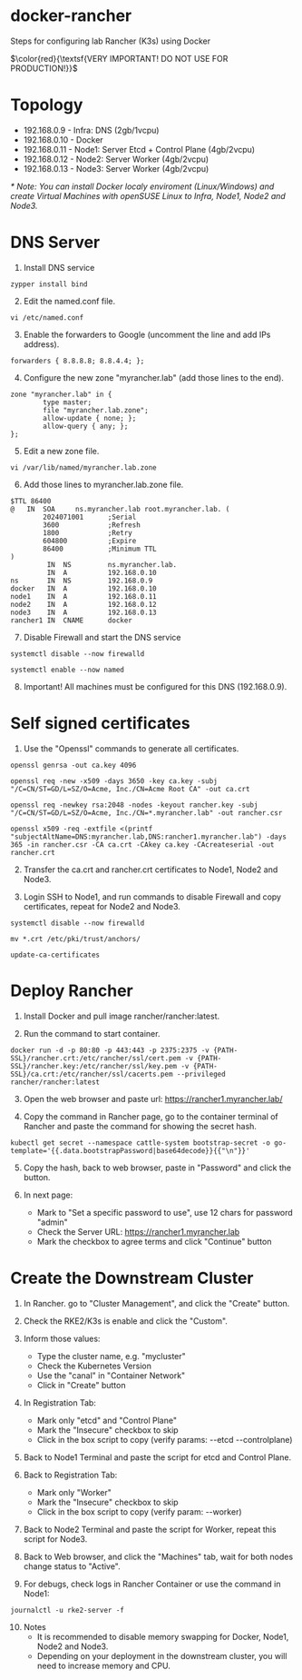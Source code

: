 # docker-rancher
Steps for configuring lab Rancher (K3s) using Docker

$\color{red}{\textsf{VERY IMPORTANT! DO NOT USE FOR PRODUCTION!}}$

Topology
===
   - 192.168.0.9  - Infra: DNS (2gb/1vcpu)
   - 192.168.0.10 - Docker
   - 192.168.0.11 - Node1: Server Etcd + Control Plane (4gb/2vcpu)
   - 192.168.0.12 - Node2: Server Worker (4gb/2vcpu)
   - 192.168.0.13 - Node3: Server Worker (4gb/2vcpu)

_* Note: You can install Docker localy enviroment (Linux/Windows) and create Virtual Machines with openSUSE Linux to Infra, Node1, Node2 and Node3._

DNS Server
===

1. Install DNS service
```
zypper install bind
```

2. Edit the named.conf file.
```
vi /etc/named.conf
```

3. Enable the forwarders to Google (uncomment the line and add IPs address).
```
forwarders { 8.8.8.8; 8.8.4.4; };
```

4. Configure the new zone "myrancher.lab" (add those lines to the end).
```
zone "myrancher.lab" in {
        type master;
        file "myrancher.lab.zone";
        allow-update { none; };
        allow-query { any; };
};
```

5. Edit a new zone file.
```
vi /var/lib/named/myrancher.lab.zone
```

6. Add those lines to myrancher.lab.zone file.
```
$TTL 86400
@   IN  SOA     ns.myrancher.lab root.myrancher.lab. (
        2024071001      ;Serial
        3600            ;Refresh
        1800            ;Retry
        604800          ;Expire
        86400           ;Minimum TTL
)
         IN  NS         ns.myrancher.lab.
         IN  A          192.168.0.10
ns       IN  NS         192.168.0.9
docker   IN  A          192.168.0.10
node1    IN  A          192.168.0.11
node2    IN  A          192.168.0.12
node3    IN  A          192.168.0.13
rancher1 IN  CNAME      docker
```

7. Disable Firewall and start the DNS service
```
systemctl disable --now firewalld
```
```
systemctl enable --now named
```

8. Important! All machines must be configured for this DNS (192.168.0.9).

Self signed certificates
===

1. Use the "Openssl" commands to generate all certificates.
```
openssl genrsa -out ca.key 4096
```
```
openssl req -new -x509 -days 3650 -key ca.key -subj "/C=CN/ST=GD/L=SZ/O=Acme, Inc./CN=Acme Root CA" -out ca.crt
```
```
openssl req -newkey rsa:2048 -nodes -keyout rancher.key -subj "/C=CN/ST=GD/L=SZ/O=Acme, Inc./CN=*.myrancher.lab" -out rancher.csr
```
```
openssl x509 -req -extfile <(printf "subjectAltName=DNS:myrancher.lab,DNS:rancher1.myrancher.lab") -days 365 -in rancher.csr -CA ca.crt -CAkey ca.key -CAcreateserial -out rancher.crt
```
2. Transfer the ca.crt and rancher.crt certificates to Node1, Node2 and Node3.

3. Login SSH to Node1, and run commands to disable Firewall and copy certificates, repeat for Node2 and Node3.
```
systemctl disable --now firewalld
```
```
mv *.crt /etc/pki/trust/anchors/
```
```
update-ca-certificates
```

Deploy Rancher
===

1. Install Docker and pull image rancher/rancher:latest.

2. Run the command to start container.
```
docker run -d -p 80:80 -p 443:443 -p 2375:2375 -v {PATH-SSL}/rancher.crt:/etc/rancher/ssl/cert.pem -v {PATH-SSL}/rancher.key:/etc/rancher/ssl/key.pem -v {PATH-SSL}/ca.crt:/etc/rancher/ssl/cacerts.pem --privileged rancher/rancher:latest
```
3. Open the web browser and paste url: https://rancher1.myrancher.lab/

4. Copy the command in Rancher page, go to the container terminal of Rancher and paste the command for showing the secret hash.
```
kubectl get secret --namespace cattle-system bootstrap-secret -o go-template='{{.data.bootstrapPassword|base64decode}}{{"\n"}}'
```

5. Copy the hash, back to web browser, paste in "Password" and click the button.

6. In next page:
   - Mark to "Set a specific password to use", use 12 chars for password "admin"
   - Check the Server URL: https://rancher1.myrancher.lab
   - Mark the checkbox to agree terms and click "Continue" button

Create the Downstream Cluster
===

1. In Rancher. go to "Cluster Management", and click the "Create" button.

2. Check the RKE2/K3s is enable and click the "Custom".

3. Inform those values:
   - Type the cluster name, e.g. "mycluster"
   - Check the Kubernetes Version
   - Use the "canal" in "Container Network"
   - Click in "Create" button

4. In Registration Tab:
   - Mark only "etcd" and "Control Plane"
   - Mark the "Insecure" checkbox to skip
   - Click in the box script to copy (verify params: --etcd --controlplane)

5. Back to Node1 Terminal and paste the script for etcd and Control Plane.

6. Back to Registration Tab:
   - Mark only "Worker"
   - Mark the "Insecure" checkbox to skip
   - Click in the box script to copy (verify param: --worker)

7. Back to Node2 Terminal and paste the script for Worker, repeat this script for Node3.

8. Back to Web browser, and click the "Machines" tab, wait for both nodes change status to "Active".

9. For debugs, check logs in Rancher Container or use the command in Node1:
```
journalctl -u rke2-server -f
```

10. Notes
    - It is recommended to disable memory swapping for Docker, Node1, Node2 and Node3.
    - Depending on your deployment in the downstream cluster, you will need to increase memory and CPU.
